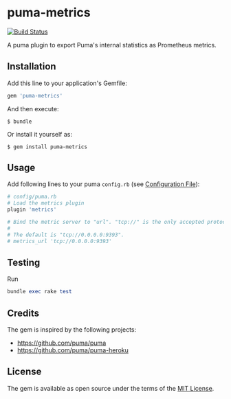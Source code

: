 # puma-metrics

[![Build Status](https://travis-ci.org/harmjanblok/puma-metrics.svg?branch=master)](https://travis-ci.org/harmjanblok/puma-metrics)

A puma plugin to export Puma's internal statistics as Prometheus metrics.


## Installation

Add this line to your application's Gemfile:

```ruby
gem 'puma-metrics'
```

And then execute:

    $ bundle

Or install it yourself as:

    $ gem install puma-metrics


## Usage

Add following lines to your puma `config.rb` (see
[Configuration File](https://github.com/puma/puma#configuration-file)):

```ruby
# config/puma.rb
# Load the metrics plugin
plugin 'metrics'

# Bind the metric server to "url". "tcp://" is the only accepted protocol.
#
# The default is "tcp://0.0.0.0:9393".
# metrics_url 'tcp://0.0.0.0:9393'
```

## Testing

Run

```ruby
bundle exec rake test
```

## Credits

The gem is inspired by the following projects:
* https://github.com/puma/puma
* https://github.com/puma/puma-heroku

## License

The gem is available as open source under the terms of the [MIT License](http://opensource.org/licenses/MIT).

